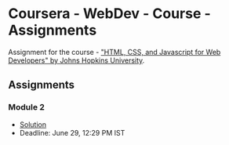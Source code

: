 # Coursera - WebDev - Course - Assignments

Assignment for the course - 
["HTML, CSS, and Javascript for Web Developers" by Johns Hopkins University](https://www.coursera.org/learn/html-css-javascript-for-web-developers).

## Assignments

### Module 2
* [Solution](https://kprakhar27.github.io/Coursera-WebDev-Course-Assignment/module2-solution/)
* Deadline: June 29, 12:29 PM IST